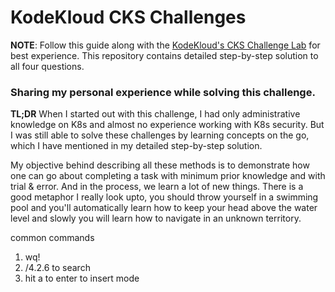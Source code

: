 # KodeKloud CKS Challenges

**NOTE**: Follow this guide along with the [KodeKloud's CKS Challenge Lab](https://kodekloud.com/courses/cks-challenges/ "KodeKloud CKS Challenges") for best experience. This repository contains detailed step-by-step solution to all four questions.

### Sharing my personal experience while solving this challenge.

**TL;DR** 
When I started out with this challenge, I had only administrative knowledge on K8s and almost no experience working with K8s security. But I was still able to solve these challenges by learning concepts on the go, which I have mentioned in my detailed step-by-step solution.

My objective behind describing all these methods is to demonstrate how one can go about completing a task with minimum prior knowledge and with trial & error. And in the process, we learn a lot of new things. There is a good metaphor I really look upto, you should throw yourself in a swimming pool and you'll automatically learn how to keep your head above the water level and slowly you will learn how to navigate in an unknown territory.




common commands
1. wq!
2. /4.2.6 to search
3. hit a to enter to insert mode